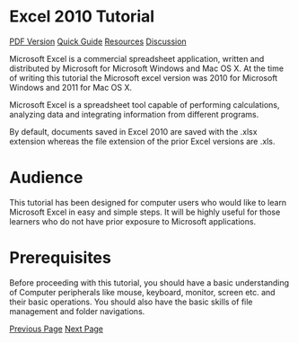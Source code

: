 # Excel 2010 Tutorial
[PDF Version](../excel/excel_pdf_version.md)
[Quick Guide](../excel/excel_quick_guide.md)
[Resources](../excel/excel_useful_resources.md)
[Discussion](../excel/excel_discussion.md)

Microsoft Excel is a commercial spreadsheet application, written and distributed by Microsoft for Microsoft Windows and Mac OS X. At the time of writing this tutorial the Microsoft excel version was 2010 for Microsoft Windows and 2011 for Mac OS X.

Microsoft Excel is a spreadsheet tool capable of performing calculations, analyzing data and integrating information from different programs.

By default, documents saved in Excel 2010 are saved with the .xlsx extension whereas the file extension of the prior Excel versions are .xls.

# Audience
This tutorial has been designed for computer users who would like to learn Microsoft Excel in easy and simple steps. It will be highly useful for those learners who do not have prior exposure to Microsoft applications.

# Prerequisites
Before proceeding with this tutorial, you should have a basic understanding of Computer peripherals like mouse, keyboard, monitor, screen etc. and their basic operations. You should also have the basic skills of file management and folder navigations.


[Previous Page](../excel/index.md) [Next Page](../excel/excel_getting_started.md) 
